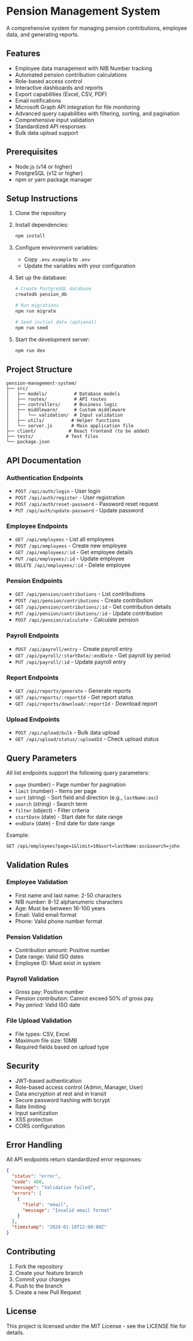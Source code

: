 # Pension Management System

A comprehensive system for managing pension contributions, employee data, and generating reports.

## Features

- Employee data management with NIB Number tracking
- Automated pension contribution calculations
- Role-based access control
- Interactive dashboards and reports
- Export capabilities (Excel, CSV, PDF)
- Email notifications
- Microsoft Graph API integration for file monitoring
- Advanced query capabilities with filtering, sorting, and pagination
- Comprehensive input validation
- Standardized API responses
- Bulk data upload support

## Prerequisites

- Node.js (v14 or higher)
- PostgreSQL (v12 or higher)
- npm or yarn package manager

## Setup Instructions

1. Clone the repository
2. Install dependencies:
   ```bash
   npm install
   ```

3. Configure environment variables:
   - Copy `.env.example` to `.env`
   - Update the variables with your configuration

4. Set up the database:
   ```bash
   # Create PostgreSQL database
   createdb pension_db
   
   # Run migrations
   npm run migrate
   
   # Seed initial data (optional)
   npm run seed
   ```

5. Start the development server:
   ```bash
   npm run dev
   ```

## Project Structure

```
pension-management-system/
├── src/
│   ├── models/          # Database models
│   ├── routes/          # API routes
│   ├── controllers/     # Business logic
│   ├── middleware/      # Custom middleware
│   │   └── validation/  # Input validation
│   ├── utils/          # Helper functions
│   └── server.js       # Main application file
├── client/            # React frontend (to be added)
├── tests/            # Test files
└── package.json
```

## API Documentation

### Authentication Endpoints

- `POST /api/auth/login` - User login
- `POST /api/auth/register` - User registration
- `POST /api/auth/reset-password` - Password reset request
- `PUT /api/auth/update-password` - Update password

### Employee Endpoints

- `GET /api/employees` - List all employees
- `POST /api/employees` - Create new employee
- `GET /api/employees/:id` - Get employee details
- `PUT /api/employees/:id` - Update employee
- `DELETE /api/employees/:id` - Delete employee

### Pension Endpoints

- `GET /api/pension/contributions` - List contributions
- `POST /api/pension/contributions` - Create contribution
- `GET /api/pension/contributions/:id` - Get contribution details
- `PUT /api/pension/contributions/:id` - Update contribution
- `POST /api/pension/calculate` - Calculate pension

### Payroll Endpoints

- `POST /api/payroll/entry` - Create payroll entry
- `GET /api/payroll/:startDate/:endDate` - Get payroll by period
- `PUT /api/payroll/:id` - Update payroll entry

### Report Endpoints

- `GET /api/reports/generate` - Generate reports
- `GET /api/reports/:reportId` - Get report status
- `GET /api/reports/download/:reportId` - Download report

### Upload Endpoints

- `POST /api/upload/bulk` - Bulk data upload
- `GET /api/upload/status/:uploadId` - Check upload status

## Query Parameters

All list endpoints support the following query parameters:

- `page` (number) - Page number for pagination
- `limit` (number) - Items per page
- `sort` (string) - Sort field and direction (e.g., `lastName:asc`)
- `search` (string) - Search term
- `filter` (object) - Filter criteria
- `startDate` (date) - Start date for date range
- `endDate` (date) - End date for date range

Example:
```
GET /api/employees?page=1&limit=10&sort=lastName:asc&search=john
```

## Validation Rules

### Employee Validation
- First name and last name: 2-50 characters
- NIB number: 8-12 alphanumeric characters
- Age: Must be between 16-100 years
- Email: Valid email format
- Phone: Valid phone number format

### Pension Validation
- Contribution amount: Positive number
- Date range: Valid ISO dates
- Employee ID: Must exist in system

### Payroll Validation
- Gross pay: Positive number
- Pension contribution: Cannot exceed 50% of gross pay
- Pay period: Valid ISO date

### File Upload Validation
- File types: CSV, Excel
- Maximum file size: 10MB
- Required fields based on upload type

## Security

- JWT-based authentication
- Role-based access control (Admin, Manager, User)
- Data encryption at rest and in transit
- Secure password hashing with bcrypt
- Rate limiting
- Input sanitization
- XSS protection
- CORS configuration

## Error Handling

All API endpoints return standardized error responses:

```json
{
  "status": "error",
  "code": 400,
  "message": "Validation failed",
  "errors": [
    {
      "field": "email",
      "message": "Invalid email format"
    }
  ],
  "timestamp": "2024-01-19T12:00:00Z"
}
```

## Contributing

1. Fork the repository
2. Create your feature branch
3. Commit your changes
4. Push to the branch
5. Create a new Pull Request

## License

This project is licensed under the MIT License - see the LICENSE file for details.
